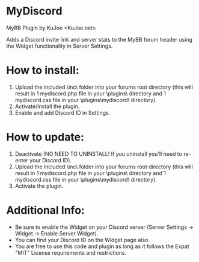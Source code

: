 # MyDiscord
MyBB Plugin by KuJoe <KuJoe.net>

Adds a Discord invite link and server stats to the MyBB forum header using the Widget functionality in Server Settings.

# How to install:
1. Upload the included \inc\ folder into your forums root directory (this will result in 1 mydiscord.php file in your \plugins\ directory and 1 mydiscord.css file in your \plugins\mydiscord\ directory).
2. Activate/Install the plugin.
3. Enable and add Discord ID in Settings.

# How to update:
1. Deactivate (NO NEED TO UNINSTALL! If you uninstall you'll need to re-enter your Discord ID).
2. Upload the included \inc\ folder into your forums root directory (this will result in 1 mydiscord.php file in your \plugins\ directory and 1 mydiscord.css file in your \plugins\mydiscord\ directory).
3. Activate the plugin.

# Additional Info:
- Be sure to enable the Widget on your Discord server (Server Settings -> Widget -> Enable Server Widget).
- You can find your Discord ID on the Widget page also.
- You are free to use this code and plugin as long as it follows the Expat "MIT" License requirements and restrictions.